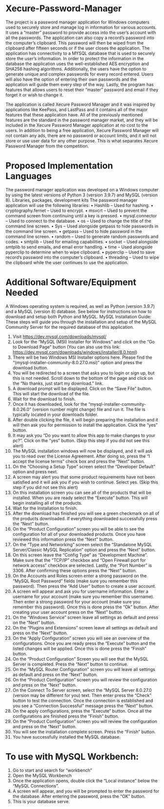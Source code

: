 # Xecure-Password-Manager

The project is a password manager application for Windows computers used to securely store and manage log in information for various accounts. It uses a “master” password to provide access into the user’s account with all the passwords. The application can also copy a record’s password into the computer’s clipboard. This password will then be wiped from the clipboard after fifteen seconds or if the user closes the application. The application has connectivity to a MYSQL database that is used to securely store the user’s information. In order to protect the information in the database the application uses the well-established AES encryption and SHA256 hashing algorithms. Additionally, the users have the option to generate unique and complex passwords for every record entered. Users will also have the option of entering their own passwords and the application will guide them every step of the way. Lastly, the program has features that allows users to reset their “master” password and email if they forget it or wish to change it.

The application is called Xecure Password Manager and it was inspired by applications like KeePass, and LastPass and it contains all of the major features that these application have. All of the previously mentioned features are the standard in the password manager market, and they will be included in the Xecure Password Manager application at no cost to the users. In addition to being a free application, Xecure Password Manager will not contain any ads, there are no password or account limits, and it will not store or use user data for any other purpose. This is what separates Xecure Password Manager from the competition.



# Proposed Implementation Languages

The password manager application was developed on a Windows computer by using the latest versions of Python 3 (version 3.9.7) and MySQL (version 8).
Libraries, packages, development kits
The password manager application will use the following libraries:
•	Hashlib – Used for hashing.
•	cryptography.fernet – Used to encrypt.
•	msvcrt – Used to prevent the command screen from continuing until a key is pressed.
•	mysql.connector – Used to connect to the database.
•	os – Used to change the title of the command line screen.
•	Sys – Used alongside getpass to hide passwords in the command line screen.
•	getpass – Used to hide password in the command line screen. 
•	random – Used to generate random passwords and codes.
•	smtplib – Used for emailing capabilities.
•	socket – Used alongside smtplib to send emails, and email error handling.
•	time – Used alongside pyperclip to determine when to wipe clipboard.
•	pyperclip – Used to save record’s password into the computer’s clipboard.
•	threading – Used to wipe the clipboard while the user continues to use the application.


# Additional Software/Equipment Needed

A Windows operating system is required, as well as Python (version 3.9.7) and a MySQL (version 8) database. See below for instructions on how to download and setup both Python and MySQL.
MySQL Installation Guide: 
These steps will guide you through the installation and setup of the MySQL Community Server for the required database of this application.
1.	Visit https://dev.mysql.com/downloads/mysql/
2.	Look for the “MySQL (MSI) Installer for Windows” and click on the “Go to Download Page” button (You can also use this link: https://dev.mysql.com/downloads/windows/installer/8.0.html)
3.	There will be two Windows MSI Installer options here. Please find the “(mysql-installer-community-8.0.27.0.msi)” option and press the download button.
4.	You will be redirected to a screen that asks you to login or sign up, but this is not needed. Scroll down to the bottom of the page and click on the “No thanks, just start my download.” link.  
5.	A download prompt will be displayed. Click on the “Save File” button. This will start the download of the file.
6.	Wait for the download to finish.
7.	Once it has downloaded, look for the “mysql-installer-community-8.0.26.0” (version number might change) file and run it. The file is typically located in your downloads folder.
8.	After double clicking the file, it will begin preparing the installation and it will then ask you for permission to install the application. Click the “yes” button.
9.	It may ask you “Do you want to allow this app to make changes to your pc?”. Click on the “yes” button. (Skip this step if you did not see this alert)
10.	The MySQL installation windows will now be displayed, and it will ask you to read over the License Agreement. After doing so, press the “I accept the license terms” check box and press the “Next” button.
11.	On the “Choosing a Setup Type” screen select the “Developer Default” option and press next.
12.	A screen may alert you that some product requirements have not been satisfied and it will ask you if you wish to continue. Select yes. (Skip this step if you did not see this alert)
13.	On this installation screen you can see all of the products that will be installed. When you are ready select the “Execute” button. This will begin installing all of the products.
14.	Wait for the Installation to finish.
15.	After the download has finished you will see a green checkmark on all of the products downloaded. If everything downloaded successfully press the “Next” button.
16.	On the “Product Configuration” screen you will be able to see the configuration for all of your downloaded products. Once you have reviewed this information press the “Next” button.
17.	On the “Type and Networking” screen select the “Standalone MySQL Server/Classic MySQL Replication” option and press the “Next” button.
18.	On this screen leave the “Config Type” as “Development Machine”. Make sure that the “TCP/IP” checkbox and “Open Firewall port for network access” checkbox are selected. Lastly, the “Port Number” is 3306. After confirming these options press the “Next” button.
19.	On the Accounts and Roles screen enter a strong password on the “MySQL Root Password” fields (make sure you remember this password). Then press the “Add User” button to create a user account. 
20.	A screen will appear and ask you for username information. Enter a username for your account (make sure you remember this username). Then enter a strong password for your account (make sure you remember this password). Once this is done press the “Ok” button. After creating your user account press on the “Next” button.
21.	On the “Windows Service” screen leave all settings as default and press on the “Next” button.
22.	On the “Plugins and Extensions” screen leave all settings as default and press on the “Next” button.
23.	On the “Apply Configuration” screen you will see an overview of the configurations. Once you are ready press the “Execute” button and the listed changes will be applied. Once this is done press the “Finish” button.
24.	On the “Product Configuration” Screen you will see that the MySQL Server is completed. Press the “Next” button to continue.
25.	On the “MySQL Router Configuration” screen you will leave all settings as default and press on the “Next” button.
26.	On the “Product Configuration” screen you will review the configuration and press on the “Next” button.
27.	On the Connect To Server screen, select the “MySQL Server 8.0.27.0 (version may be different for you) text. Then enter press the “Check” button to test the connection. Once the connection is established and you see a “Connection Successful” message press the “Next” button.
28.	On the apply configurations, press the “Execute” button. Once all the configurations are finished press the “Finish” button.
29.	On the “Product Configuration” screen you will review the configuration and press on the “Next” button.
30.	You will see the installation complete screen. Press the “Finish” button.
31.	You have successfully installed the MySQL database.


# To use with MySQL Workbench:

1.	Go to start and search for “workbench”
2.	Open the MySQL Workbench
3.	Once the application opens, double click the “Local instance” below the “MySQL Connections”.
4.	A screen will appear, and you will be prompted to enter the password for the database. After entering the password, press the “OK” button.
5.	This is your database serve.
